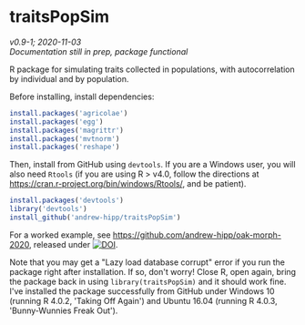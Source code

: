 # traitsPopSim
_v0.9-1; 2020-11-03_  
_Documentation still in prep, package functional_

R package for simulating traits collected in populations, with autocorrelation by individual and by population.

Before installing, install dependencies:

```r
install.packages('agricolae')
install.packages('egg')
install.packages('magrittr')
install.packages('mvtnorm')
install.packages('reshape')
```

Then, install from GitHub using `devtools`. If you are a Windows user, you will also
need `Rtools` (if you are using R > v4.0, follow the directions at https://cran.r-project.org/bin/windows/Rtools/, and be patient).

```r
install.packages('devtools')
library('devtools')
install_github('andrew-hipp/traitsPopSim')
```

For a worked example, see https://github.com/andrew-hipp/oak-morph-2020,
released under [![DOI](https://zenodo.org/badge/140023087.svg)](https://zenodo.org/badge/latestdoi/140023087).

Note that you may get a "Lazy load database corrupt" error if you run the package
right after installation. If so, don't worry! Close R, open again, bring the package
back in using `library(traitsPopSim)` and it should work fine. I've installed
the package successfully from GitHub under Windows 10 (running R 4.0.2,
'Taking Off Again') and Ubuntu 16.04 (running R 4.0.3, 'Bunny-Wunnies Freak Out').
